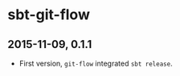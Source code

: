 sbt-git-flow
============

2015-11-09, 0.1.1
-----------------
- First version, `git-flow` integrated `sbt release`. 